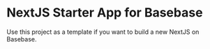 # NextJS Starter App for Basebase

Use this project as a template if you want to build a new NextJS on Basebase.
